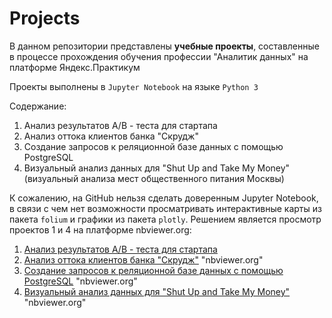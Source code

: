 # Projects

В данном репозитории представлены **учебные проекты**, составленные в процессе прохождения обучения профессии "Аналитик данных" на платформе Яндекс.Практикум

Проекты выполнены в `Jupyter Notebook` на языке `Python 3`

Содержание:
1. Анализ результатов A/B - теста для стартапа
2. Анализ оттока клиентов банка "Скрудж"
3. Создание запросов к реляционной базе данных с помощью PostgreSQL
4. Визуальный анализ данных для "Shut Up and Take My Money" (визуальный анализа мест общественного питания Москвы)


К сожалению, на GitHub нельзя сделать доверенным Jupyter Notebook, в связи с чем нет возможности просматривать интерактивные карты из пакета `folium` и графики из пакета `plotly`. Решением является просмотр проектов 1 и 4 на платформе nbviewer.org:

1. [Анализ результатов A/B - теста для стартапа](https://nbviewer.org/github/w3llnamed/Projects/blob/main/ab_test/ab_test.ipynb "nbviewer.org")
2. [Анализ оттока клиентов банка "Скрудж"](https://nbviewer.org/github/w3llnamed/Projects/blob/main/bank_churn_analysis/bank_churn_analysis.ipynb) "nbviewer.org"
3. [Создание запросов к реляционной базе данных с помощью PostgreSQL](https://nbviewer.org/github/w3llnamed/Projects/blob/main/sql_query/sql_query.ipynb) "nbviewer.org"
4. [Визуальный анализ данных для "Shut Up and Take My Money"](https://nbviewer.org/github/w3llnamed/Projects/blob/main/visualization/visualization.ipynb) "nbviewer.org"
